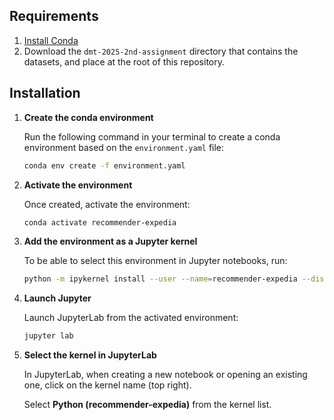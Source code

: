 ## Requirements

1. [Install Conda](https://docs.conda.io/projects/conda/en/latest/user-guide/install/index.html)
2. Download the `dmt-2025-2nd-assignment` directory that contains the datasets, and place at the root of this repository. 

## Installation

1. **Create the conda environment**

   Run the following command in your terminal to create a conda environment based on the `environment.yaml` file:

   ```bash
   conda env create -f environment.yaml
   ```

2. **Activate the environment**
    
    Once created, activate the environment:

    ```bash
    conda activate recommender-expedia
    ```

3. **Add the environment as a Jupyter kernel**

    To be able to select this environment in Jupyter notebooks, run:

    ```bash
    python -m ipykernel install --user --name=recommender-expedia --display-name "Python (recommender-expedia)"
    ```

4. **Launch Jupyter**

    Launch JupyterLab from the activated environment:

    ```bash
    jupyter lab
    ```

5. **Select the kernel in JupyterLab**

    In JupyterLab, when creating a new notebook or opening an existing one, click on the kernel name (top right).

    Select **Python (recommender-expedia)** from the kernel list.